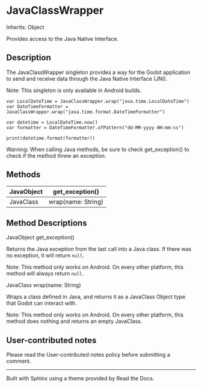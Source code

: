 # JavaClassWrapper

Inherits: Object

Provides access to the Java Native Interface.

## Description

The JavaClassWrapper singleton provides a way for the Godot application to
send and receive data through the Java Native Interface (JNI).

Note: This singleton is only available in Android builds.

    
    
    var LocalDateTime = JavaClassWrapper.wrap("java.time.LocalDateTime")
    var DateTimeFormatter = JavaClassWrapper.wrap("java.time.format.DateTimeFormatter")
    
    var datetime = LocalDateTime.now()
    var formatter = DateTimeFormatter.ofPattern("dd-MM-yyyy HH:mm:ss")
    
    print(datetime.format(formatter))
    

Warning: When calling Java methods, be sure to check get_exception() to check
if the method threw an exception.

## Methods

JavaObject | get_exception()  
---|---  
JavaClass | wrap(name: String)  
  
## Method Descriptions

JavaObject get_exception()

Returns the Java exception from the last call into a Java class. If there was
no exception, it will return `null`.

Note: This method only works on Android. On every other platform, this method
will always return `null`.

JavaClass wrap(name: String)

Wraps a class defined in Java, and returns it as a JavaClass Object type that
Godot can interact with.

Note: This method only works on Android. On every other platform, this method
does nothing and returns an empty JavaClass.

## User-contributed notes

Please read the User-contributed notes policy before submitting a comment.

* * *

Built with Sphinx using a theme provided by Read the Docs.

